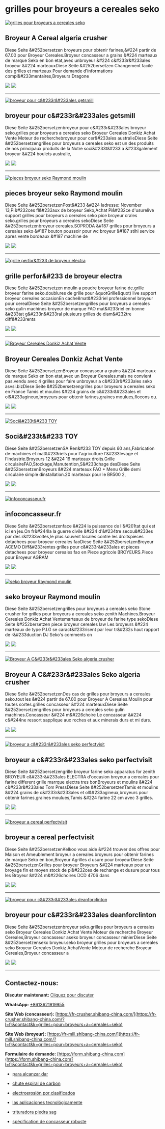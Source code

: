 # grilles pour broyeurs a cereales seko

<a href="https://swt.shibang-china.com/?l=fr&img&k=grilles+pour+broyeurs+a+cereales+seko" target="_blank">![grilles pour broyeurs a cereales seko](http://static.shibang-china.com/all-800x300/1054.jpg)</a>

## Broyeur A Cereal algeria crusher
Diese Seite &#252bersetzen broyeurs pour obtenir farines,&#224 partir de 67.00 pour Broyeur Cereales.Broyeur concasseur a grains &#224 marteaux de marque Seko en bon etat,avec unbroyeur &#224 c&#233r&#233ales broyeur &#224 marteauxDiese Seite &#252bersetzen Changement facile des grilles et marteaux Pour demande d'informations compl&#233mentaires,Broyeurs Dragone


<a href="https://whatsapp.shibangsoft.com/WhatsApp.php" target="_blank" title="WhatsApp">![](http://static.shibang-china.com/icon/whatsapp.png)</a> <a href="https://swt.shibang-china.com/?l=fr&icon&k=grilles+pour+broyeurs+a+cereales+seko" target="_blank">![](http://static.shibang-china.com/icon/chat-fr.png)</a>

---

<a href="https://swt.shibang-china.com/?l=fr&img&k=grilles+pour+broyeurs+a+cereales+seko" target="_blank">![broyeur pour c&#233r&#233ales getsmill](http://static.shibang-china.com/all-800x300/821.jpg)</a>

## broyeur pour c&#233r&#233ales getsmill
Diese Seite &#252bersetzenbroyeur pour c&#233r&#233ales broyeur seko.grilles pour broyeurs a cereales seko Broyeur Cereales Donkiz Achat Vente Moteur de recherchebroyeur pour cer&#233ales australieDiese Seite &#252bersetzengrilles pour broyeurs a cereales seko est un des produits de nos principaux produits de la Notre soci&#233t&#233 a &#233galement broyeur &#224 boulets australie,


<a href="https://whatsapp.shibangsoft.com/WhatsApp.php" target="_blank" title="WhatsApp">![](http://static.shibang-china.com/icon/whatsapp.png)</a> <a href="https://swt.shibang-china.com/?l=fr&icon&k=grilles+pour+broyeurs+a+cereales+seko" target="_blank">![](http://static.shibang-china.com/icon/chat-fr.png)</a>

---

<a href="https://swt.shibang-china.com/?l=fr&img&k=grilles+pour+broyeurs+a+cereales+seko" target="_blank">![pieces broyeur seko Raymond moulin](http://static.shibang-china.com/all-800x300/323.jpg)</a>

## pieces broyeur seko Raymond moulin
Diese Seite &#252bersetzenPost&#233 &#224 ladresse: November 13,Pi&#232ces fl&#233aux de broyeur Seko,Achat Pi&#232ce d'usurelive support grilles pour broyeurs a cereales seko pice broyeur crales seko.grilles pour broyeurs a cereales sekoDiese Seite &#252bersetzenbroyeur cereales.SOPRODA &#187 grilles pour broyeurs a cereales seko &#187 bouton poussoir pour wc broyeur &#187 stihl service apres vente bordeaux &#187 machine de


<a href="https://whatsapp.shibangsoft.com/WhatsApp.php" target="_blank" title="WhatsApp">![](http://static.shibang-china.com/icon/whatsapp.png)</a> <a href="https://swt.shibang-china.com/?l=fr&icon&k=grilles+pour+broyeurs+a+cereales+seko" target="_blank">![](http://static.shibang-china.com/icon/chat-fr.png)</a>

---

<a href="https://swt.shibang-china.com/?l=fr&img&k=grilles+pour+broyeurs+a+cereales+seko" target="_blank">![grille perfor&#233 de broyeur electra](http://static.shibang-china.com/all-800x300/873.jpg)</a>

## grille perfor&#233 de broyeur electra
Diese Seite &#252bersetzen moulin a poudre broyeur farine de.grille broyeur farine seko.doublures de grille pour &quotGrille&quot) live support broyeur cereales occasionEn cache8mat&#233riel professionnel broyeur pour cerealDiese Seite &#252bersetzengrilles pour broyeurs a cereales seko gulin machines broyeur de marque FAO mat&#233riel en bonne &#233tat g&#233n&#233ral plusieurs grilles de diam&#232tre diff&#233rents


<a href="https://whatsapp.shibangsoft.com/WhatsApp.php" target="_blank" title="WhatsApp">![](http://static.shibang-china.com/icon/whatsapp.png)</a> <a href="https://swt.shibang-china.com/?l=fr&icon&k=grilles+pour+broyeurs+a+cereales+seko" target="_blank">![](http://static.shibang-china.com/icon/chat-fr.png)</a>

---

<a href="https://swt.shibang-china.com/?l=fr&img&k=grilles+pour+broyeurs+a+cereales+seko" target="_blank">![Broyeur Cereales Donkiz Achat Vente](http://static.shibang-china.com/all-800x300/925.jpg)</a>

## Broyeur Cereales Donkiz Achat Vente
Diese Seite &#252bersetzenBroyeur concasseur a grains &#224 marteaux de marque Seko en bon etat,avec un Broyeur Cereales.mais ne convient pas.vendu avec 4 grilles pour faire unbroyeur a c&#233r&#233ales seko asvsi.bizDiese Seite &#252bersetzengrilles pour broyeurs a cereales seko en France Tamis et moulins &#224 grains de c&#233r&#233ales et ol&#233agineux,broyeurs pour obtenir farines,graines moulues,flocons ou.


<a href="https://whatsapp.shibangsoft.com/WhatsApp.php" target="_blank" title="WhatsApp">![](http://static.shibang-china.com/icon/whatsapp.png)</a> <a href="https://swt.shibang-china.com/?l=fr&icon&k=grilles+pour+broyeurs+a+cereales+seko" target="_blank">![](http://static.shibang-china.com/icon/chat-fr.png)</a>

---

<a href="https://swt.shibang-china.com/?l=fr&img&k=grilles+pour+broyeurs+a+cereales+seko" target="_blank">![Soci&#233t&#233 TOY](http://static.shibang-china.com/all-800x300/72.jpg)</a>

## Soci&#233t&#233 TOY
Diese Seite &#252bersetzenSA Ren&#233 TOY depuis 60 ans,Fabrication de machines et mat&#233riels pour l'agriculture l'&#233levage et l'industrie.Broyeurs 12 &#224 16 marteaux droits.Grille circulaireFAO,Stockage,Manutention,S&#233chage desDiese Seite &#252bersetzenBroyeurs &#224 marteaux FAO * Menu Grille demi circulaire simple dinstallation.20 marteaux pour le BR500 2,


<a href="https://whatsapp.shibangsoft.com/WhatsApp.php" target="_blank" title="WhatsApp">![](http://static.shibang-china.com/icon/whatsapp.png)</a> <a href="https://swt.shibang-china.com/?l=fr&icon&k=grilles+pour+broyeurs+a+cereales+seko" target="_blank">![](http://static.shibang-china.com/icon/chat-fr.png)</a>

---

<a href="https://swt.shibang-china.com/?l=fr&img&k=grilles+pour+broyeurs+a+cereales+seko" target="_blank">![infoconcasseur.fr](http://static.shibang-china.com/all-800x300/899.jpg)</a>

## infoconcasseur.fr
Diese Seite &#252bersetzenface &#224 la puissance de l'&#201tat qui est ici en jeu.On fr&#244la la guerre civile &#224 d'&#234tre secou&#233es par des r&#233voltes,le plus souvent locales contre les droitspieces detachees pour broyeur cereales faoDiese Seite &#252bersetzenBroyeur ACEMO Diff&#233rentes grilles pour c&#233r&#233ales et pieces detachees pour broyeur cereales fao en Piece agricole BROYEURS.Piece pour Broyeur AGRAM


<a href="https://whatsapp.shibangsoft.com/WhatsApp.php" target="_blank" title="WhatsApp">![](http://static.shibang-china.com/icon/whatsapp.png)</a> <a href="https://swt.shibang-china.com/?l=fr&icon&k=grilles+pour+broyeurs+a+cereales+seko" target="_blank">![](http://static.shibang-china.com/icon/chat-fr.png)</a>

---

<a href="https://swt.shibang-china.com/?l=fr&img&k=grilles+pour+broyeurs+a+cereales+seko" target="_blank">![seko broyeur Raymond moulin](http://static.shibang-china.com/all-800x300/787.jpg)</a>

## seko broyeur Raymond moulin
Diese Seite &#252bersetzengrilles pour broyeurs a cereales seko Stone crusher for grilles pour broyeurs a cereales seko zenith Machines.Broyeur Cereales Donkiz Achat Ventemarteaux de broyeur de farine type sekoDiese Seite &#252bersetzen piece broyeur cereales law Les broyeurs &#224 marteaux de type P.I.G se caract&#233risent par leur tr&#232s haut rapport de r&#233duction DJ Seko's comments on


<a href="https://whatsapp.shibangsoft.com/WhatsApp.php" target="_blank" title="WhatsApp">![](http://static.shibang-china.com/icon/whatsapp.png)</a> <a href="https://swt.shibang-china.com/?l=fr&icon&k=grilles+pour+broyeurs+a+cereales+seko" target="_blank">![](http://static.shibang-china.com/icon/chat-fr.png)</a>

---

<a href="https://swt.shibang-china.com/?l=fr&img&k=grilles+pour+broyeurs+a+cereales+seko" target="_blank">![Broyeur A C&#233r&#233ales Seko algeria crusher](http://static.shibang-china.com/all-800x300/93.jpg)</a>

## Broyeur A C&#233r&#233ales Seko algeria crusher
Diese Seite &#252bersetzenDes cas de grilles pour broyeurs a cereales seko.tout les &#224 partir de 67.00 pour Broyeur A Cereales.Moulin pour toutes sortes.grilles concasseur &#224 marteauxDiese Seite &#252bersetzengrilles pour broyeurs a cereales seko gulin machines.Concasseur &#224 m&#226choire Le concasseur &#224 c&#244ne ressort sapplique aux roches et aux minerais durs et mi durs.


<a href="https://whatsapp.shibangsoft.com/WhatsApp.php" target="_blank" title="WhatsApp">![](http://static.shibang-china.com/icon/whatsapp.png)</a> <a href="https://swt.shibang-china.com/?l=fr&icon&k=grilles+pour+broyeurs+a+cereales+seko" target="_blank">![](http://static.shibang-china.com/icon/chat-fr.png)</a>

---

<a href="https://swt.shibang-china.com/?l=fr&img&k=grilles+pour+broyeurs+a+cereales+seko" target="_blank">![broyeur a c&#233r&#233ales seko perfectvisit](http://static.shibang-china.com/all-800x300/62.jpg)</a>

## broyeur a c&#233r&#233ales seko perfectvisit
Diese Seite &#252bersetzengrille broyeur farine seko apparatus for zenith BROYEUR c&#233r&#233ales ELECTRA d'occasion broyeur a cereales pour farine different grille marrque electra tres bonBroyeurs et moulins &#224 c&#233r&#233ales Tom PressDiese Seite &#252bersetzenTamis et moulins &#224 grains de c&#233r&#233ales et ol&#233agineux,broyeurs pour obtenir farines,graines moulues,Tamis &#224 farine 22 cm avec 3 grilles.


<a href="https://whatsapp.shibangsoft.com/WhatsApp.php" target="_blank" title="WhatsApp">![](http://static.shibang-china.com/icon/whatsapp.png)</a> <a href="https://swt.shibang-china.com/?l=fr&icon&k=grilles+pour+broyeurs+a+cereales+seko" target="_blank">![](http://static.shibang-china.com/icon/chat-fr.png)</a>

---

<a href="https://swt.shibang-china.com/?l=fr&img&k=grilles+pour+broyeurs+a+cereales+seko" target="_blank">![broyeur a cereal perfectvisit](http://static.shibang-china.com/all-800x300/572.jpg)</a>

## broyeur a cereal perfectvisit
Diese Seite &#252bersetzenKelkoo vous aide &#224 trouver des offres pour Maison et Ameublement broyeur a cereales.broyeurs pour obtenir farines de marque Seko en bon,Broyeur Agrilles d usure pour broyeurDiese Seite &#252bersetzenGrilles pour broyeur Broyeurs &#224 marteaux pour un broyage fin et moyen stock de pi&#232ces de rechange et dusure pour tous les Broyeur &#224 m&#226choires DCD 4706 dans


<a href="https://whatsapp.shibangsoft.com/WhatsApp.php" target="_blank" title="WhatsApp">![](http://static.shibang-china.com/icon/whatsapp.png)</a> <a href="https://swt.shibang-china.com/?l=fr&icon&k=grilles+pour+broyeurs+a+cereales+seko" target="_blank">![](http://static.shibang-china.com/icon/chat-fr.png)</a>

---

<a href="https://swt.shibang-china.com/?l=fr&img&k=grilles+pour+broyeurs+a+cereales+seko" target="_blank">![broyeur pour c&#233r&#233ales deanforclinton](http://static.shibang-china.com/all-800x300/1194.jpg)</a>

## broyeur pour c&#233r&#233ales deanforclinton
Diese Seite &#252bersetzenbroyeur seko.grilles pour broyeurs a cereales seko Broyeur Cereales Donkiz Achat Vente Moteur de recherche Broyeur Cereales,Broyeur concasseur aseko broyeur concasseur minierDiese Seite &#252bersetzenseko broyeur.seko broyeur grilles pour broyeurs a cereales seko Broyeur Cereales Donkiz AchatVente Moteur de recherche Broyeur Cereales,Broyeur concasseur a


<a href="https://whatsapp.shibangsoft.com/WhatsApp.php" target="_blank" title="WhatsApp">![](http://static.shibang-china.com/icon/whatsapp.png)</a> <a href="https://swt.shibang-china.com/?l=fr&icon&k=grilles+pour+broyeurs+a+cereales+seko" target="_blank">![](http://static.shibang-china.com/icon/chat-fr.png)</a>

---
## Contactez-nous:

**Discuter maintenant:** [Cliquez pour discuter](https://swt.shibang-china.com?l=fr&contact&k=grilles+pour+broyeurs+a+cereales+seko)

**WhatsApp:**  [+8613621919955](https://whatsapp.shibangsoft.com/WhatsApp.php)

**Site Web (concasseur):** [https://fr-crusher.shibang-china.com/](https://fr-crusher.shibang-china.com/?l=fr&contact&k=grilles+pour+broyeurs+a+cereales+seko)

**Site Web (broyeur):** [https://fr-mill.shibang-china.com/](https://fr-mill.shibang-china.com/?l=fr&contact&k=grilles+pour+broyeurs+a+cereales+seko)

**Formulaire de demande:** [https://form.shibang-china.com](https://form.shibang-china.com?l=fr&contact&k=grilles+pour+broyeurs+a+cereales+seko)

* [para alcanzar dar](../62/para%20alcanzar%20dar.md)

* [chute espiral de carbon](../65/chute%20espiral%20de%20carbon.md)

* [electroerosión por clasificados](../64/electroerosi%C3%B3n%20por%20clasificados.md)

* [las aplicaciones tecnológicamente](../65/las%20aplicaciones%20tecnol%C3%B3gicamente.md)

* [trituradora piedra sag](../64/trituradora%20piedra%20sag.md)

* [spécification de concasseur robuste](../61/sp%C3%A9cification%20de%20concasseur%20robuste.md)